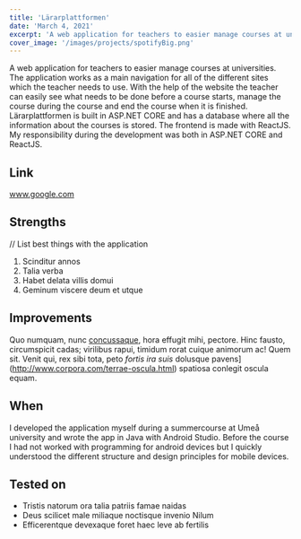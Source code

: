 ```yaml
---
title: 'Lärarplattformen'
date: 'March 4, 2021'
excerpt: 'A web application for teachers to easier manage courses at universities'
cover_image: '/images/projects/spotifyBig.png'
---
```


A web application for teachers to easier manage courses at universities. The application works as a main navigation for all of the different sites
which the teacher needs to use. With the help of the website the teacher can easily see what needs to be done before a course starts, manage the course
during the course and end the course when it is finished. Lärarplattformen is built in ASP.NET CORE and has a database where all the information about the
courses is stored. The frontend is made with ReactJS. My responsibility during the development was both in ASP.NET CORE and ReactJS.

## Link
www.google.com

## Strengths
// List best things with the application
1. Scinditur annos
2. Talia verba
3. Habet delata villis domui
4. Geminum viscere deum et utque

## Improvements

Quo numquam, nunc [concussaque](http://mox-cunctos.net/), hora effugit mihi,
pectore. Hinc fausto, circumspicit cadas; virilibus rapui, timidum rorat cuique
animorum ac! Quem sit. Venit qui, rex sibi tota, peto _fortis ira suis_ dolusque
pavens](http://www.corpora.com/terrae-oscula.html) spatiosa conlegit oscula
equam.

## When

I developed the application myself during a summercourse at Umeå university and wrote the app in Java with Android Studio.
Before the course I had not worked with programming for android devices but I quickly understood the different structure 
and design principles for mobile devices.

## Tested on

- Tristis natorum ora talia patriis famae naidas
- Deus scilicet male miliaque noctisque invenio Nilum
- Efficerentque devexaque foret haec leve ab fertilis

